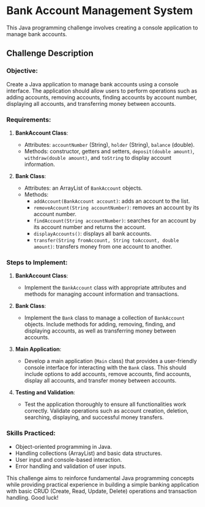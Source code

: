 # Bank Account Management System

This Java programming challenge involves creating a console application to manage bank accounts.

## Challenge Description

### Objective:
Create a Java application to manage bank accounts using a console interface. The application should allow users to perform operations such as adding accounts, removing accounts, finding accounts by account number, displaying all accounts, and transferring money between accounts.

### Requirements:

1. **BankAccount Class**:
    - Attributes: `accountNumber` (String), `holder` (String), `balance` (double).
    - Methods: constructor, getters and setters, `deposit(double amount)`, `withdraw(double amount)`, and `toString` to display account information.

2. **Bank Class**:
    - Attributes: an ArrayList of `BankAccount` objects.
    - Methods:
        - `addAccount(BankAccount account)`: adds an account to the list.
        - `removeAccount(String accountNumber)`: removes an account by its account number.
        - `findAccount(String accountNumber)`: searches for an account by its account number and returns the account.
        - `displayAccounts()`: displays all bank accounts.
        - `transfer(String fromAccount, String toAccount, double amount)`: transfers money from one account to another.

### Steps to Implement:

1. **BankAccount Class**:
    - Implement the `BankAccount` class with appropriate attributes and methods for managing account information and transactions.

2. **Bank Class**:
    - Implement the `Bank` class to manage a collection of `BankAccount` objects. Include methods for adding, removing, finding, and displaying accounts, as well as transferring money between accounts.

3. **Main Application**:
    - Develop a main application (`Main` class) that provides a user-friendly console interface for interacting with the `Bank` class. This should include options to add accounts, remove accounts, find accounts, display all accounts, and transfer money between accounts.

4. **Testing and Validation**:
    - Test the application thoroughly to ensure all functionalities work correctly. Validate operations such as account creation, deletion, searching, displaying, and successful money transfers.

### Skills Practiced:
- Object-oriented programming in Java.
- Handling collections (ArrayList) and basic data structures.
- User input and console-based interaction.
- Error handling and validation of user inputs.

This challenge aims to reinforce fundamental Java programming concepts while providing practical experience in building a simple banking application with basic CRUD (Create, Read, Update, Delete) operations and transaction handling. Good luck!